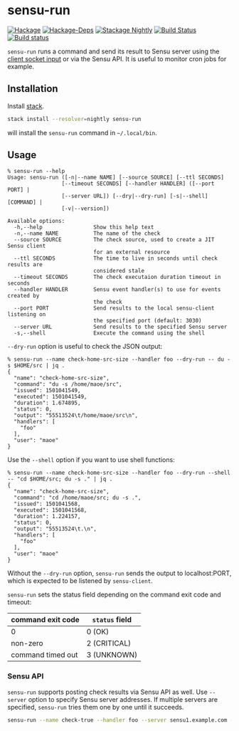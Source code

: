 # sensu-run
[![Hackage](https://img.shields.io/hackage/v/sensu-run.svg)](http://hackage.haskell.org/package/sensu-run)
[![Hackage-Deps](https://img.shields.io/hackage-deps/v/sensu-run.svg)](http://packdeps.haskellers.com/feed?needle=sensu-run)
[![Stackage Nightly](http://stackage.org/package/sensu-run/badge/nightly)](http://stackage.org/nightly/package/sensu-run)
[![Build Status](https://travis-ci.org/maoe/sensu-run.svg?branch=master)](https://travis-ci.org/maoe/sensu-run)
[![Build status](https://ci.appveyor.com/api/projects/status/k9594kkn4tncotqt/branch/master?svg=true)](https://ci.appveyor.com/project/maoe/sensu-run/branch/master)

`sensu-run` runs a command and send its result to Sensu server using the [client socket input](https://sensuapp.org/docs/latest/reference/clients.html#client-socket-input) or via the Sensu API. It is useful to monitor cron jobs for example.

## Installation

Install [stack](https://docs.haskellstack.org/en/stable/README/).

```sh
stack install --resolver=nightly sensu-run
```
will install the `sensu-run` command in `~/.local/bin`.

## Usage

```console
% sensu-run --help
Usage: sensu-run ([-n|--name NAME] [--source SOURCE] [--ttl SECONDS]
                 [--timeout SECONDS] [--handler HANDLER] ([--port PORT] |
                 [--server URL]) [--dry|--dry-run] [-s|--shell] [COMMAND] |
                 [-v|--version])

Available options:
  -h,--help                Show this help text
  -n,--name NAME           The name of the check
  --source SOURCE          The check source, used to create a JIT Sensu client
                           for an external resource
  --ttl SECONDS            The time to live in seconds until check results are
                           considered stale
  --timeout SECONDS        The check executaion duration timeout in seconds
  --handler HANDLER        Sensu event handler(s) to use for events created by
                           the check
  --port PORT              Send results to the local sensu-client listening on
                           the specified port (default: 3030)
  --server URL             Send results to the specified Sensu server
  -s,--shell               Execute the command using the shell
```

`--dry-run` option is useful to check the JSON output:

```console
% sensu-run --name check-home-src-size --handler foo --dry-run -- du -s $HOME/src | jq .
{
  "name": "check-home-src-size",
  "command": "du -s /home/maoe/src",
  "issued": 1501041549,
  "executed": 1501041549,
  "duration": 1.674895,
  "status": 0,
  "output": "55513524\t/home/maoe/src\n",
  "handlers": [
    "foo"
  ],
  "user": "maoe"
}
```

Use the `--shell` option if you want to use shell functions:
```console
% sensu-run --name check-home-src-size --handler foo --dry-run --shell -- "cd $HOME/src; du -s ." | jq .
{
  "name": "check-home-src-size",
  "command": "cd /home/maoe/src; du -s .",
  "issued": 1501041568,
  "executed": 1501041568,
  "duration": 1.224157,
  "status": 0,
  "output": "55513524\t.\n",
  "handlers": [
    "foo"
  ],
  "user": "maoe"
}
```

Without the `--dry-run` option, `sensu-run` sends the output to localhost:PORT, which is expected to be listened by `sensu-client`.

`sensu-run` sets the status field depending on the command exit code and timeout:

| command exit code | `status` field |
|-------------------|----------------|
| 0                 | 0 (OK)         |
| non-zero          | 2 (CRITICAL)   |
| command timed out | 3 (UNKNOWN)    |

### Sensu API

`sensu-run` supports posting check results via Sensu API as well. Use `--server` option to specify Sensu server addresses. If multiple servers are specified, `sensu-run` tries them one by one until it succeeds.

```sh
sensu-run --name check-true --handler foo --server sensu1.example.com --server sensu2.example.com --dry-run -- du -s $HOME/src
```
